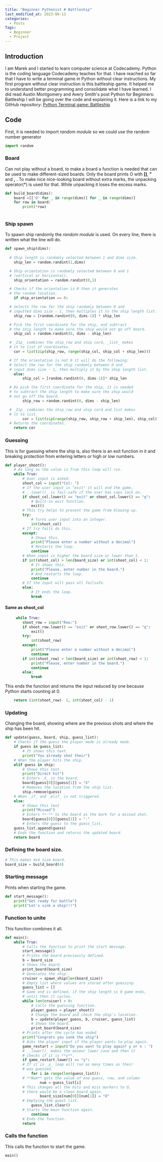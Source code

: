 ```yaml
---
title: "Beginner Pythonist # Battleship"
last_modified_at: 2023-08-13
categories:
  - Posts
Tags:
  - Beginner
  - Project
---
```


## Introduction 

  I am Marek and I started to learn computer science at Codecademy. Python is the coding language Codecademy teaches for that. I have reached so far that I have to write a terminal game in Python without clear instructions. My first program without clear instruction is this battleship game. It helped me to understand better programming and consolidate what I have learned. I did read Austin Montgomery and Avery Smith's post Python for Beginners: Battleship
  I will be going over the code and explaining it.
  Here is a link to my GitHub repository: [Python Terminal game: Battleship](https://github.com/MToome/Portfolio_Python_Battleship)

## Code

  First, it is needed to import _random module_ so we could use the random number generator
```python
import random
```

### Board

  Can not play without a board, to make a board a function is needed that can be used to make different-sized boards. Only  the board prints O with **[]**, **"** and **,** . To make nice nice-looking board without extra marks, the unpacking operator(*) is used for that. While unpacking it loses the excess marks.
```python
def build_board(dims):
    board =[['O' for _ in range(dims)] for _ in range(dims)]
    for row in board:
        print(*row)
       
```

### Ship spawn
  
  To spawn ship randomly the _random module_ is used. On every line, there is written what the line will do.
```python
def spawn_ship(dims):
   
  # Ship length is randomly selected between 1 and dims size. 
    ship_len = random.randint(1,dims)

  # Ship orientation is randomly selected between 0 and 1
  # (vertical or horizontal).  
    ship_orientation = random.randint(0,1)

  # Checks if the orientation is 0 then it generates 
  # the random location.
    if ship_orientation == 0:

  # Selects the row for the ship randomly between 0 and 
  # inputted dims size - 1, then multiples it to the ship length list.
    ship_row = [random.randint(0, dims-1)] * ship_len

  # Pick the first coordinate for the ship, and subtract 
  # the ship length to make sure the ship would not go off board.
    ship_col = random.randint(0, dims - ship_len)

  # _Zip_ combines the ship_row and ship cord, _list_ makes 
  # it to list of coordinates.
    cor = list(zip(ship_row, range(ship_col, ship_col + ship_len)))

  # If the orientation is not 0 it will do the following:
  # Select the row for the ship randomly between 0 and 
  # input dims size - 1, then multiply it by the ship length list.
    else:
        ship_col = [random.randint(0, dims-1)]* ship_len

  # Do pick the first coordinate for the ship, it is needed
  # to subtract the ship length to make sure the ship would 
  # not go off the board.
        ship_row = random.randint(0, dims - ship_len)

  # _Zip_ combines the ship_row and ship cord and list makes 
  # it to list.
        cor = list(zip(range(ship_row, ship_row + ship_len), ship_col))
  # Returns the coordinates.
    return cor
```

### Guessing
  This is for guessing where the ship is, also there is an exit function in it and breaking protection from entering letters or high or low numbers.
```python
def player_shoot():    
    # As long as the value is True this loop will run.
    while True:
        # User input is asked.
        shoot_col = input("Col: ") 
        # If the user input is "exit" it will end the game, 
        # _.lower()_ is fail-safe if the user has caps lock on.
        if shoot_col.lower() == "exit" or shoot_col.lower() == "q":
            # Built-in exit function.
            exit()
        # This try helps to prevent the game from blowing up.
        try:
            # Turns user input into an integer.
            int(shoot_col)
        # If try fails do this.
        except:
            # Shows this.
            print("Please enter a number without a decimal")
            # Restarts the loop.
            continue
        # When input is higher the board size or lower than 1. 
        if int(shoot_col) > len(board_size) or int(shoot_col) < 1:
            # It shows this.
            print("Please, enter number in the board.")
            # And restarts the loop.
            continue
        # If the input will pass all failsafe.
        else:
            # It ends the loop.
            break
```

#### Same as shoot_col
```python   
     while True:   
        shoot_row = input("Row:")
        if shoot_row.lower() == "exit" or shoot_row.lower() == "q":
            exit()
        try:
            int(shoot_row)
        except:
            print("Please enter a number without a decimal")
            continue
        if int(shoot_row) > len(board_size) or int(shoot_row) < 1:
            print("Please, enter number in the board.")
            continue
        else:
            break
```
  This ends the function and returns the input reduced by one because Python starts counting at 0.
```python
    return (int(shoot_row)- 1, int(shoot_col) - 1)
```



### Updating
  Changing the board, showing where are the previous shots and where the ship has been hit.
```python
def update(guess, board, ship, guess_list):
    # Checks if the guess the player made is already made.
    if guess in guess_list:
        # It shows this text.
        print("You already shot their")
    # When the player hits the ship.
    elif guess in ship:
        # Shows this text.
        print("Direct hit")
        # Enters _X_ in the board.
        board[guess[0]][guess[1]] = "X"
        # Removes the location from the ship list.
        ship.remove(guess)
    # When _if_ and _elif_ is not triggered.
    else:
        # Shows this text
        print("Missed")
        # Enters **-** to the board as the mark for a missed shot.
        board[guess[0]][guess[1]] = "-"
        # Enters the guess to the guess_list.
    guess_list.append(guess)
    # Ends the function and returns the updated board.
    return board
```

### Defining the board size.
```python
# This makes 4x4 size board.
board_size = build_board(4)
```

### Starting message
 Prints when starting the game.
```python
def start_message():
    print("Get ready for battle")
    print("Let's sink a ship!!!")
```
### Function to unite
 This function combines it all.
```python
def main():
    while True:
        # Calls the function to print the start message.
        start_message()
        # Prints the board previously defined.
        b = board_size
        # Shows the board.
        print_board(board_size)
        # Generates the ship.
        cruiser = spawn_ship(len(board_size))  
        # Empty list where values are stored after guessing.
        guess_list = []
        # Game end is defined, if the ship length is 0 game ends,
        # until then it cycles.
        while len(cruiser) > 0:
            # Calls the guessing function.
            player_guess = player_shoot()
            # Change the board and check the ship's location.
            b = update(player_guess, b, cruiser, guess_list)
            # Shows the board.
            print_board(board_size)
        # Prints after the cycle has ended.
        print("Congrats you sunk the ship")
        # Asks the player input if the player wants to play again.
        game_restart = input("Do you want to play again? y or n : ")
        # _.lower()_ makes the ansewr lower case and then it 
        # checks if it is **y**.
        if game_restart.lower() == "y":
        # If it is _y_ loop will run as many times as their
        # was guessed.
            for i in range(len(guess_list)):
        # **Num** gets the value of one guess, row, and column
                num = guess_list[i]
        # This changes all the hits and miss markers to O, 
        # there would be a clean board again.
                board_size[num[0]][num[1]] = "O"
        # Emptying the guest list.
            guess_list.clear()
        # Starts the main function again.
            continue
        # Ends the function.
        return
```

### Calls the function
This calls the function to start the game.
```python
main()
```
